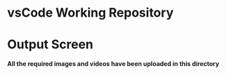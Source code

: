 # vsCode Working Repository
# Output Screen

**All the required images and videos have been uploaded in this directory**
